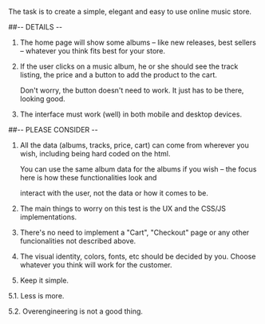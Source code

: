 The task is to create a simple, elegant and easy to use online music store.



##-- DETAILS --

1. The home page will show some albums – like new releases, best sellers – whatever you think fits best for your store. 

2. If the user clicks on a music album, he or she should see the track listing, the price and a button to add the product to the cart.

   Don't worry, the button doesn't need to work. It just has to be there, looking good.

3. The interface must work (well) in both mobile and desktop devices.



##-- PLEASE CONSIDER --

1. All the data (albums, tracks, price, cart) can come from wherever you wish, including being hard coded on the html. 

   You can use the same album data for the albums if you wish – the focus here is how these functionalities look and 

   interact with the user, not the data or how it comes to be.

2. The main things to worry on this test is the UX and the CSS/JS implementations.

3. There's no need to implement a "Cart", "Checkout" page or any other funcionalities not described above.

4. The visual identity, colors, fonts, etc should be decided by you. Choose whatever you think will work for the customer.

5. Keep it simple. 

5.1. Less is more. 

5.2. Overengineering is not a good thing.